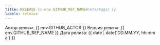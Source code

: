```yaml
---
title: RELEASE {{ env.GITHUB_REF_NAME#refs/tags/ }}
labels: release
---
```


Автор релиза: {{ env.GITHUB_ACTOR }}
Версия релиза: {{ env.GITHUB_REF_NAME }}
Дата релиза: {{ date | date('DD.MM.YY, hh:mm a') }}
